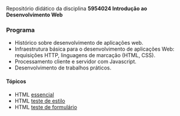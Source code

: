 Repositório didático da disciplina **5954024 Introdução ao Desenvolvimento Web**
<h3>Programa</h3>

- Histórico sobre desenvolvimento de aplicações web.
- Infraestrutura básica para o desenvolvimento de aplicações Web: requisições HTTP, linguagens de marcação (HTML, CSS).
- Processamento cliente e servidor com Javascript.
- Desenvolvimento de trabalhos práticos.

<h4>Tópicos</h4>

- HTML <a href="http://evandro-ruiz.github.io/webDev/htmlBasico/aula_html.html">essencial</a>
- HTML <a href="http://evandro-ruiz.github.io/webDev/htmlBasico/tst_estilo.html">teste de estilo</a>
- HTML <a href="http://evandro-ruiz.github.io/webDev/htmlBasico/varias_form.html">teste de formulário</a>

<!---
evandro-ruiz/evandro-ruiz is a ✨ special ✨ repository because its `README.md` (this file) appears on your GitHub profile.
You can click the Preview link to take a look at your changes.
--->
